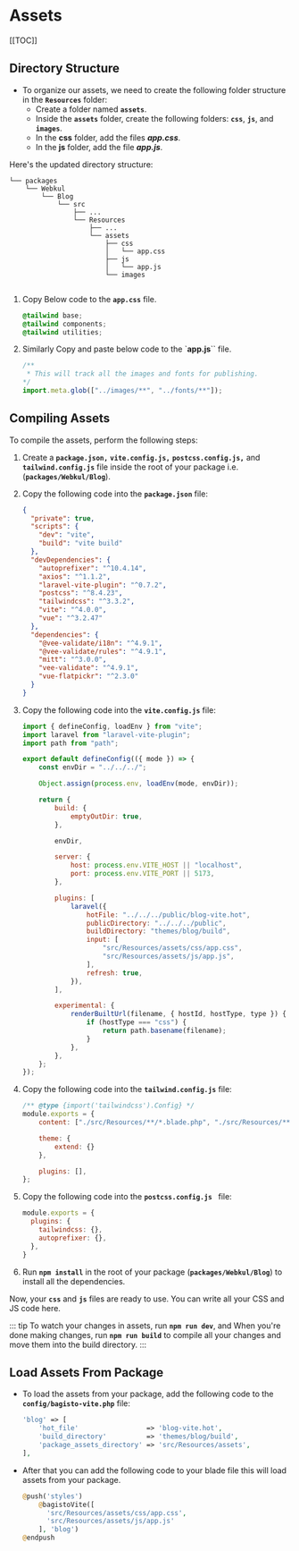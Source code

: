 # Assets

[[TOC]]

## Directory Structure

- To organize our assets, we need to create the following folder structure in the **`Resources`** folder:
  - Create a folder named **`assets`**.
  - Inside the **`assets`** folder, create the following folders: **`css`**, **`js`**, and **`images`**.
  - In the **css** folder, add the files **_app.css_**.
  - In the **js** folder, add the file **_app.js_**.

Here's the updated directory structure:

```
└── packages
    └── Webkul
        └── Blog
            └── src
                ├── ...
                └── Resources
                    ├── ...
                    └── assets
                        ├── css
                        │   └── app.css
                        ├── js
                        │   └── app.js
                        └── images
                    
```

1. Copy Below code to the **`app.css`** file.

    ```css
    @tailwind base;
    @tailwind components;
    @tailwind utilities;
    ```

2. Similarly Copy and paste below code to the `**app.js**`` file.

    ```javascript
    /**
     * This will track all the images and fonts for publishing.
    */
    import.meta.glob(["../images/**", "../fonts/**"]);
    ```

## Compiling Assets

To compile the assets, perform the following steps:

1. Create a **`package.json,`** **`vite.config.js,`** **`postcss.config.js,`** and **`tailwind.config.js`** file inside the root of your package i.e. (**`packages/Webkul/Blog`**).

2. Copy the following code into the **`package.json`** file:

    ```json
    {
      "private": true,
      "scripts": {
        "dev": "vite",
        "build": "vite build"
      },
      "devDependencies": {
        "autoprefixer": "^10.4.14",
        "axios": "^1.1.2",
        "laravel-vite-plugin": "^0.7.2",
        "postcss": "^8.4.23",
        "tailwindcss": "^3.3.2",
        "vite": "^4.0.0",
        "vue": "^3.2.47"
      },
      "dependencies": {
        "@vee-validate/i18n": "^4.9.1",
        "@vee-validate/rules": "^4.9.1",
        "mitt": "^3.0.0",
        "vee-validate": "^4.9.1",
        "vue-flatpickr": "^2.3.0"
      }
    }
    ```

3. Copy the following code into the **`vite.config.js`** file:

    ```javascript
    import { defineConfig, loadEnv } from "vite";
    import laravel from "laravel-vite-plugin";
    import path from "path";

    export default defineConfig(({ mode }) => {
        const envDir = "../../../";

        Object.assign(process.env, loadEnv(mode, envDir));

        return {
            build: {
                emptyOutDir: true,
            },

            envDir,

            server: {
                host: process.env.VITE_HOST || "localhost",
                port: process.env.VITE_PORT || 5173,
            },

            plugins: [
                laravel({
                    hotFile: "../../../public/blog-vite.hot",
                    publicDirectory: "../../../public",
                    buildDirectory: "themes/blog/build",
                    input: [
                        "src/Resources/assets/css/app.css",
                        "src/Resources/assets/js/app.js",
                    ],
                    refresh: true,
                }),
            ],

            experimental: {
                renderBuiltUrl(filename, { hostId, hostType, type }) {
                    if (hostType === "css") {
                        return path.basename(filename);
                    }
                },
            },
        };
    });
    ```
4. Copy the following code into the **`tailwind.config.js`** file:

    ```javascript
    /** @type {import('tailwindcss').Config} */
    module.exports = {
        content: ["./src/Resources/**/*.blade.php", "./src/Resources/**/*.js"],

        theme: {
            extend: {}
        },

        plugins: [],
    };
    ```

5. Copy the following code into the **`postcss.config.js `** file:

    ```javascript
    module.exports = {
      plugins: {
        tailwindcss: {},
        autoprefixer: {},
      },
    }
    ```

6. Run **`npm install`** in the root of your package (**`packages/Webkul/Blog`**) to install all the dependencies.

Now, your **`css`** and **`js`** files are ready to use. You can write all your CSS and JS code here. 

::: tip
To watch your changes in assets, run **`npm run dev`**, and When you're done making changes, run **`npm run build`** to compile all your changes and move them into the build directory.
:::

## Load Assets From Package

- To load the assets from your package, add the following code to the **`config/bagisto-vite.php`** file:

    ```php
    'blog' => [
        'hot_file'                 => 'blog-vite.hot',
        'build_directory'          => 'themes/blog/build',
        'package_assets_directory' => 'src/Resources/assets',
    ],
    ```

- After that you can add the following code to your blade file this will load assets from your package.

  ```php
  @push('styles')
      @bagistoVite([
        'src/Resources/assets/css/app.css',
        'src/Resources/assets/js/app.js'
      ], 'blog')
  @endpush
  ```